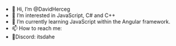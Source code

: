 - 👋 Hi, I’m @DavidHerceg
- 👀 I’m interested in JavaScript, C# and C++
- 🌱 I’m currently learning JavaScript within the Angular framework.
- 📫 How to reach me:
- 👾Discord: itsdahe

<!---
DavidHerceg/DavidHerceg is a ✨ special ✨ repository because its `README.md` (this file) appears on your GitHub profile.
You can click the Preview link to take a look at your changes.
--->
